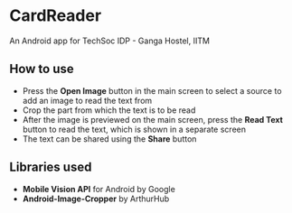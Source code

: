 # CardReader
An Android app for TechSoc IDP - Ganga Hostel, IITM

## How to use
* Press the **Open Image** button in the main screen to select a source to add an image to read the text from
* Crop the part from which the text is to be read
* After the image is previewed on the main screen, press the **Read Text** button to read the text, which is shown in a separate screen
* The text can be shared using the **Share** button

## Libraries used
* **Mobile Vision API** for Android by Google
* **Android-Image-Cropper** by ArthurHub
